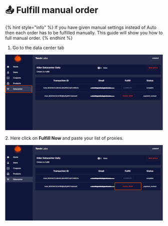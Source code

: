 # 📤 Fulfill manual order

{% hint style="info" %}
If you have given manual settings instead of Auto then each order has to be fulfilled manually. This guide will show you how to full manual order.
{% endhint %}

1. Go to the data center tab

![](<../.gitbook/assets/Untitled design (9) (3).png>)

2\. Here click on **Fulfill Now** and paste your list of proxies.

![](<../.gitbook/assets/Untitled design (11) (6).png>)

